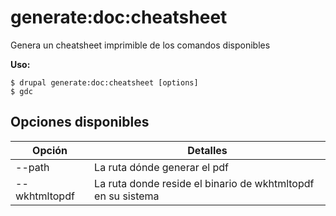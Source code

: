 # generate:doc:cheatsheet
Genera un cheatsheet imprimible de los comandos disponibles

**Uso:**
```
$ drupal generate:doc:cheatsheet [options]
$ gdc  
```

## Opciones disponibles
Opción | Detalles
-------|-------------
--path | La ruta dónde generar el pdf
--wkhtmltopdf | La ruta donde reside el binario de wkhtmltopdf en su sistema
